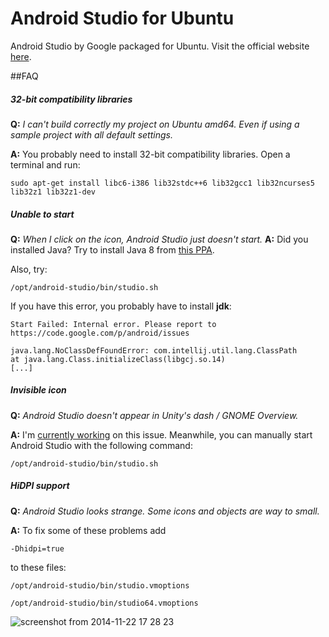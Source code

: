 Android Studio for Ubuntu
=====================

Android Studio by Google packaged for Ubuntu.
Visit the official website [here](http://paolorotolo.github.io/android-studio/).

##FAQ
##### 32-bit compatibility libraries
**Q:** *I can't build correctly my project on Ubuntu amd64. Even if using a sample project with all default settings.*

**A:** You probably need to install 32-bit compatibility libraries. Open a terminal and run:

``` sudo apt-get install libc6-i386 lib32stdc++6 lib32gcc1 lib32ncurses5 lib32z1 lib32z1-dev ```

##### Unable to start
**Q:** *When I click on the icon, Android Studio just doesn't start.*
**A:** Did you installed Java? Try to install Java 8 from [this PPA](http://www.webupd8.org/2012/09/install-oracle-java-8-in-ubuntu-via-ppa.html).

Also, try:

``` /opt/android-studio/bin/studio.sh ```

If you have this error, you probably have to install **jdk**:

```
Start Failed: Internal error. Please report to https://code.google.com/p/android/issues

java.lang.NoClassDefFoundError: com.intellij.util.lang.ClassPath
at java.lang.Class.initializeClass(libgcj.so.14)
[...]
```

##### Invisible icon
**Q:** *Android Studio doesn't appear in Unity's dash / GNOME Overview.*

**A:** I'm [currently working](https://github.com/PaoloRotolo/android-studio/issues/7) on this issue. Meanwhile, you can manually start Android Studio with the following command:

``` /opt/android-studio/bin/studio.sh ```

##### HiDPI support
**Q:** *Android Studio looks strange. Some icons and objects are way to small.*

**A:** To fix some of these problems add

`-Dhidpi=true`

to these files:

`/opt/android-studio/bin/studio.vmoptions`

`/opt/android-studio/bin/studio64.vmoptions`

![screenshot from 2014-11-22 17 28 23](https://cloud.githubusercontent.com/assets/5623301/5154769/fbb162a8-726c-11e4-81ce-503a2622bfba.png)
